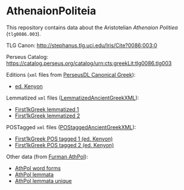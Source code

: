 # AthenaionPoliteia

This repository contains data about the Aristotelian *Athenaion Politiea* (`tlg0086.003`).

TLG Canon: http://stephanus.tlg.uci.edu/Iris/Cite?0086:003:0

Perseus Catalog: https://catalog.perseus.org/catalog/urn:cts:greekLit:tlg0086.tlg003

Editions (`xml` files from [PerseusDL Canonical Greek](https://github.com/PerseusDL/canonical-greekLit)):

* [ed. Kenyon](https://github.com/monberti/AthenaionPoliteia/blob/main/data/tlg0086.tlg003.perseus-grc1.xml)

Lemmatized `xml` files ([LemmatizedAncientGreekXML](https://github.com/gcelano/LemmatizedAncientGreekXML)):

* [First1kGreek lemmatized 1](https://github.com/monberti/AthenaionPoliteia/blob/main/data/tlg0086.tlg003.1st1K-grc1_lemmatized.xml)
* [First1kGreek lemmatized 2](https://github.com/monberti/AthenaionPoliteia/blob/main/data/tlg0086.tlg003.1st1K-grc2_lemmatized.xml)


POSTagged `xml` files ([POStaggedAncientGreekXML](https://github.com/gcelano/POStaggedAncientGreekXML/tree/master/texts)):

* [First1kGreek POS tagged 1 (ed. Kenyon)](https://github.com/monberti/AthenaionPoliteia/blob/main/data/tlg0086.tlg003.1st1K-grc1_pos.xml)
* [First1kGreek POS tagged 2 (ed. Kenyon)](https://github.com/monberti/AthenaionPoliteia/blob/main/data/tlg0086.tlg003.1st1K-grc2_pos.xml)

Other data (from [Furman AthPol](http://folio.furman.edu/projects/AthPol/index.html)):

* [AthPol word forms](https://github.com/monberti/AthenaionPoliteia/blob/main/data/athpol_forms.csv)
* [AthPol lemmata](https://github.com/monberti/AthenaionPoliteia/blob/main/data/athpol_lemmata.csv)
* [AthPol lemmata unique](https://github.com/monberti/AthenaionPoliteia/blob/main/data/athpol_lemmata_unique.csv)
